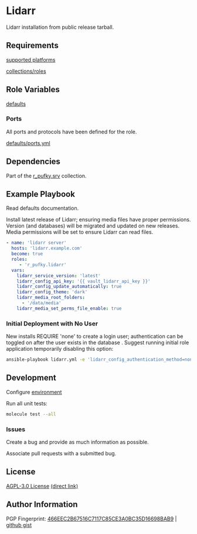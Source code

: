 # Lidarr
Lidarr installation from public release tarball.

## Requirements
[supported platforms](https://github.com/r-pufky/ansible_lidarr/blob/main/meta/main.yml)

[collections/roles](https://github.com/r-pufky/ansible_lidarr/blob/main/meta/requirements.yml)

## Role Variables
[defaults](https://github.com/r-pufky/ansible_lidarr/tree/main/defaults/main)

### Ports
All ports and protocols have been defined for the role.

[defaults/ports.yml](https://github.com/r-pufky/ansible_lidarr/blob/main/defaults/main/ports.yml)

## Dependencies
Part of the [r_pufky.srv](https://github.com/r-pufky/ansible_collection_srv)
collection.

## Example Playbook
Read defaults documentation.

Install latest release of Lidarr; ensuring media files have proper permissions.
Version (and databases) will be migrated and updated on new releases. Media
permissions will be set to ensure Lidarr can read files.
``` yaml
- name: 'lidarr server'
  hosts: 'lidarr.example.com'
  become: true
  roles:
     - 'r_pufky.lidarr'
  vars:
    lidarr_service_version: 'latest'
    lidarr_config_api_key: '{{ vault_lidarr_api_key }}'
    lidarr_config_update_automatically: true
    lidarr_config_theme: 'dark'
    lidarr_media_root_folders:
      - '/data/media'
    lidarr_media_set_perms_file_enable: true
```

### Initial Deployment with No User
New installs REQUIRE 'none' to create a login user; authentication can be
toggled on after the user exists in the database . Suggest running initial role
application temporarily disabling this option:

``` bash
ansible-playbook lidarr.yml -e 'lidarr_config_authentication_method=none'
```

## Development
Configure [environment](https://github.com/r-pufky/ansible_collection_srv/blob/main/docs/dev/environment/README.md)

Run all unit tests:
``` bash
molecule test --all
```

### Issues
Create a bug and provide as much information as possible.

Associate pull requests with a submitted bug.

## License
[AGPL-3.0 License](https://www.tldrlegal.com/license/gnu-affero-general-public-license-v3-agpl-3-0)
 [(direct link)](https://github.com/r-pufky/ansible_lidarr/blob/main/LICENSE)

## Author Information
PGP Fingerprint: [466EEC2B67516C7117C85CE3A0BC35D16698BAB9](https://keys.openpgp.org/vks/v1/by-fingerprint/466EEC2B67516C7117C85CE3A0BC35D16698BAB9)
| [github gist](https://gist.github.com/r-pufky/a8df36977c55b5bb20829267c4c49d22)
